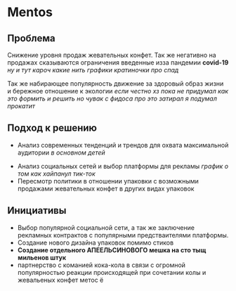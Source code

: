 # Mentos
## Проблема
Снижение уровня продаж жевательных конфет. Так же негативно на продажах сказываются ограничения введенные изза пандемии **covid-19** *ну и тут кароч какие нить графики кратиночки про спад*

Так же набирающее популярность движение за здоровый образ жизни и бережное отношение к экологии *если честно хз пока не придумал как это формить и решить но чувак с фидоса про это затирал я подумал прокатит*

## Подход к решению
* Анализ современных тенденций и трендов для охвата максимальной аудитории *в основном детей*
<script type="text/javascript" src="https://ssl.gstatic.com/trends_nrtr/2402_RC03/embed_loader.js"></script>
<script type="text/javascript">
    trends.embed.renderExploreWidget("TIMESERIES", {"comparisonItem":[{"keyword":"/g/11f555cn8l","geo":"RU","time":"2017-01-01 2020-11-20"}],"category":0,"property":""}, {"exploreQuery":"date=2017-01-01%202020-11-20&geo=RU&q=%2Fg%2F11f555cn8l","guestPath":"https://trends.google.com:443/trends/embed/"});
</script>

* Анализ социальных сетей и выбор платформы для рекламы *график о том как хайпанул тик-ток*
* Пересмотр политики в отношении упаковки с возможными продажами жевательных конфет в других видах упаковок

## Инициативы
* Выбор популярной социальной сети, а так же заключение рекламных контрактов с популярными предстваителями платформы.
* Создание нового дизайна упаковок помимо стиков
* **Создание отдельного АПЕЕЛЬСИНОВОГО мешка на сто тыщ мильенов штук**
* партнерство с команией кока-кола в связи с огромной популярностью реакции происходящей при сочетании колы и жевальеных конфет метос ё

